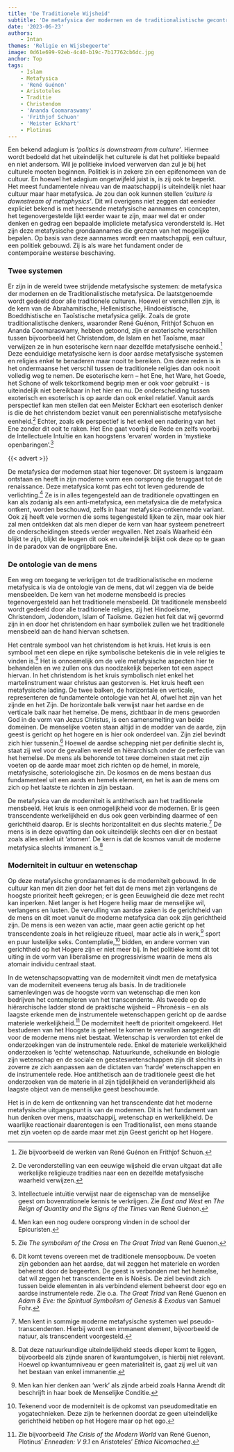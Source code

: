 ```yaml
---
title: 'De Traditionele Wijsheid'
subtitle: 'De metafysica der modernen en de traditionalistische gecontrasteerd'
date: '2023-06-23'
authors:
    - Intan
themes: 'Religie en Wijsbegeerte'
image: 0d61e699-92eb-4c40-b19c-7b17762cb6dc.jpg
anchor: Top
tags:
    - Islam
    - Metafysica
    - 'René Guénon'
    - Aristoteles
    - Traditie
    - Christendom
    - 'Ananda Coomaraswamy'
    - 'Frithjof Schuon'
    - 'Meister Eckhart'
    - Plotinus
---
```


Een bekend adagium is *‘politics is downstream from culture’*. Hiermee wordt bedoeld dat het uiteindelijk het culturele is dat het politieke bepaald en niet andersom. Wil je politieke invloed verwerven dan zul je bij het culturele moeten beginnen. Politiek is in zekere zin een epifenomeen van de cultuur. En hoewel het adagium ongetwijfeld juist is, is zij ook te beperkt. Het meest fundamentele niveau van de maatschappij is uiteindelijk niet haar cultuur maar haar metafysica. Je zou dan ook kunnen stellen *‘culture is downstream of metaphysics’*. Dit wil overigens niet zeggen dat eenieder expliciet bekend is met heersende metafysische aannames en concepten, het tegenovergestelde lijkt eerder waar te zijn, maar wel dat er onder denken en gedrag een bepaalde impliciete metafysica verondersteld is. Het zijn deze metafysische grondaannames die grenzen van het mogelijke bepalen. Op basis van deze aannames wordt een maatschappij, een cultuur, een politiek gebouwd. Zij is als ware het fundament onder de contemporaine westerse beschaving.

### Twee systemen

Er zijn in de wereld twee strijdende metafysische systemen: de metafysica der modernen en de Traditionalistische metafysica. De laatstgenoemde wordt gedeeld door alle traditionele culturen. Hoewel er verschillen zijn, is de kern van de Abrahamitische, Hellenistische, Hindoeïstische, Boeddhistische en Taoïstische metafysica gelijk. Zoals de grote traditionalistische denkers, waaronder René Guénon, Frithjof Schuon en Ananda Coomaraswamy, hebben getoond, zijn er exoterische verschillen tussen bijvoorbeeld het Christendom, de Islam en het Taoïsme, maar verwijzen ze in hun esoterische kern naar dezelfde metafysische eenheid.[^1] Deze eenduidige metafysische kern is door aardse metafysische systemen en religies enkel te benaderen maar nooit te bereiken. Om deze reden is in het ondermaanse het verschil tussen de traditionele religies dan ook nooit volledig weg te nemen. De esoterische kern – het Ene, het Ware, het Goede, het Schone of welk tekortkomend begrip men er ook voor gebruikt - is uiteindelijk niet bereikbaar in het hier en nu. De onderscheiding tussen exoterisch en esoterisch is op aarde dan ook enkel relatief. Vanuit aards perspectief kan men stellen dat een Meister Eckhart een esoterisch denker is die de het christendom beziet vanuit een perennialistische metafysische eenheid.[^2] Echter, zoals elk perspectief is het enkel een nadering van het Ene zonder dit ooit te raken. Het Ene gaat voorbij de Rede en zelfs voorbij de Intellectuele Intuïtie en kan hoogstens ‘ervaren’ worden in ‘mystieke openbaringen’.[^3]

{{< advert >}}

De metafysica der modernen staat hier tegenover. Dit systeem is langzaam ontstaan en heeft in zijn moderne vorm een oorsprong die teruggaat tot de renaissance. Deze metafysica komt pas echt tot leven gedurende de verlichting.[^4] Ze is in alles tegengesteld aan de traditionele opvattingen en kan als zodanig als een anti-metafysica, een metafysica die de metafysica ontkent, worden beschouwd, zelfs in haar metafysica-ontkennende variant. Ook zij heeft vele vormen die soms tegengesteld lijken te zijn, maar ook hier zal men ontdekken dat als men dieper de kern van haar systeem penetreert de onderscheidingen steeds verder wegvallen. Net zoals Waarheid één blijkt te zijn, blijkt de leugen dit ook en uiteindelijk blijkt ook deze op te gaan in de paradox van de ongrijpbare Ene.

### De ontologie van de mens

Een weg om toegang te verkrijgen tot de traditionalistische en moderne metafysica is via de ontologie van de mens, dat wil zeggen via de beide mensbeelden. De kern van het moderne mensbeeld is precies tegenovergesteld aan het traditionele mensbeeld. Dit traditionele mensbeeld wordt gedeeld door alle traditionele religies, zij het Hindoeïsme, Christendom, Jodendom, Islam of Taoïsme. Gezien het feit dat wij gevormd zijn in en door het christendom en haar symboliek zullen we het traditionele mensbeeld aan de hand hiervan schetsen.

Het centrale symbool van het christendom is het kruis. Het kruis is een symbool met een diepe en rijke symbolische betekenis die in vele religies te vinden is.[^5] Het is onnoemelijk om de vele metafysische aspecten hier te behandelen en we zullen ons dus noodzakelijk beperken tot een aspect hiervan. In het christendom is het kruis symbolisch niet enkel het martelinstrument waar christus aan gestorven is. Het kruis heeft een metafysische lading. De twee balken, de horizontale en verticale, representeren de fundamentele ontologie van het Al, ofwel het zijn van het zijnde en het Zijn. De horizontale balk verwijst naar het aardse en de verticale balk naar het hemelse. De mens, zichtbaar in de mens geworden God in de vorm van Jezus Christus, is een samensmelting van beide domeinen. De menselijke voeten staan altijd in de modder van de aarde, zijn geest is gericht op het hogere en is hier ook onderdeel van. Zijn ziel bevindt zich hier tussenin.[^6] Hoewel de aardse schepping niet per definitie slecht is, staat zij wel voor de gevallen wereld en hiërarchisch onder de perfectie van het hemelse. De mens als behorende tot twee domeinen staat met zijn voeten op de aarde maar moet zich richten op de hemel, in morele, metafysische, soteriologische zin. De kosmos en de mens bestaan dus fundamenteel uit een aards en hemels element, en het is aan de mens om zich op het laatste te richten in zijn bestaan.

De metafysica van de moderniteit is antithetisch aan het traditionele mensbeeld. Het kruis is een onmogelijkheid voor de modernen. Er is geen transcendente werkelijkheid en dus ook geen verbinding daarmee of een gerichtheid daarop. Er is slechts horizontaliteit en dus slechts materie.[^7] De mens is in deze opvatting dan ook uiteindelijk slechts een dier en bestaat zoals alles enkel uit ‘atomen’. De kern is dat de kosmos vanuit de moderne metafysica slechts  immanent is.[^8]

### Moderniteit in cultuur en wetenschap

Op deze metafysische grondaannames is de moderniteit gebouwd. In de cultuur kan men dit zien door het feit dat de mens met zijn verlangens de hoogste prioriteit heeft gekregen; er is geen Eeuwigheid die deze met recht kan inperken. Niet langer is het Hogere heilig maar de menselijke wil, verlangens en lusten. De vervulling van aardse zaken is de gerichtheid van de mens en dit moet vanuit de moderne metafysica dan ook zijn gerichtheid zijn. De mens is een wezen van actie, maar geen actie gericht op het transcendente zoals in het religieuze ritueel, maar actie als in werk,[^9] sport en puur lustelijke seks. Contemplatie,[^10] bidden, en andere vormen van gerichtheid op het Hogere zijn er niet meer bij. In het politieke komt dit tot uiting in de vorm van liberalisme en progressivisme waarin de mens als atomair individu centraal staat.

In de wetenschapsopvatting van de moderniteit vindt men de metafysica van de moderniteit eveneens terug als basis. In de traditionele samenlevingen was de hoogste vorm van wetenschap die men kon bedrijven het contempleren van het transcendente. Als tweede op de hiërarchische ladder stond de praktische wijsheid – Phronèsis – en als laagste erkende men de instrumentele wetenschappen gericht op de aardse materiele werkelijkheid.[^11] De moderniteit heeft de prioriteit omgekeerd. Het bestuderen van het Hoogste is geheel te komen te vervallen aangezien dit voor de moderne mens niet bestaat. Wetenschap is verworden tot enkel de onderzoekingen van de instrumentele rede. Enkel de materiele werkelijkheid onderzoeken is ‘echte’ wetenschap. Natuurkunde, scheikunde en biologie zijn wetenschap en de sociale en geesteswetenschappen zijn dit slechts in zoverre ze zich aanpassen aan de dictaten van ‘harde’ wetenschappen en de instrumentele rede. Hoe antithetisch aan de traditionele geest die het onderzoeken van de materie in al zijn tijdelijkheid en veranderlijkheid als laagste object van de menselijke geest beschouwde.

Het is in de kern de ontkenning van het transcendente dat het moderne metafysische uitgangspunt is van de modernen. Dit is het fundament van hun denken over mens, maatschappij, wetenschap en werkelijkheid. De waarlijke reactionair daarentegen is een Traditionalist, een mens staande met zijn voeten op de aarde maar met zijn Geest gericht op het Hogere.

[^1]: Zie bijvoorbeeld de werken van René Guénon en Frithjof Schuon.
[^2]: De veronderstelling van een eeuwige wijsheid die ervan uitgaat dat alle werkelijke religieuze tradities naar een en dezelfde metafysische waarheid verwijzen.
[^3]: Intellectuele intuïtie verwijst naar de eigenschap van de menselijke geest om bovenrationele kennis te verkrijgen. Zie *East and West* en *The Reign of Quantity and the Signs of the Times* van René Guénon.
[^4]: Men kan een nog oudere oorsprong vinden in de school der Epicuristen.
[^5]: Zie *The symbolism of the Cross* en *The Great Triad* van René Guenon.
[^6]: Dit komt tevens overeen met de traditionele mensopbouw. De voeten zijn gebonden aan het aardse, dat wil zeggen het materiele en worden beheerst door de begeerten. De geest is verbonden met het hemelse, dat wil zeggen het transcendente en is Noësis. De ziel bevindt zich tussen beide elementen in als verbindend element beheerst door ego en aardse instrumentele rede. Zie o.a. *The Great Triad* van René Guenon en *Adam & Eve: the Spiritual Symbolism of Genesis & Exodus* van Samuel Fohr.
[^7]: Men kent in sommige moderne metafysische systemen wel pseudo-transcendenten. Hierbij wordt een immanent element, bijvoorbeeld de natuur, als transcendent voorgesteld. 
[^8]: Dat deze natuurkundige uiteindelijkheid steeds dieper komt te liggen, bijvoorbeeld als zijnde snaren of kwantumgolven, is hierbij niet relevant. Hoewel op kwantumniveau er geen materialiteit is, gaat zij wel uit van het bestaan van enkel immanentie.
[^9]: Men kan hier denken aan ‘werk’ als zijnde arbeid zoals Hanna Arendt dit beschrijft in haar boek de Menselijke Conditie.
[^10]:  Tekenend voor de moderniteit is de opkomst van pseudomeditatie en yogatechnieken. Deze zijn te herkennen doordat ze geen uiteindelijke gerichtheid hebben op het Hogere maar op het ego.
[^11]: Zie bijvoorbeeld *The Crisis of the Modern World* van René Guenon, Plotinus’ *Enneaden: V 9.1* en Aristoteles’ *Ethica Nicomachea*.
